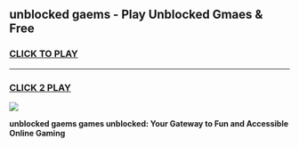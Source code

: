 
## unblocked gaems - Play Unblocked Gmaes & Free
<h3>
<a href="https://news.freeplayer.one?title=unblocked_gaems&ref=16F">CLICK TO PLAY</a></h3>
<hr>

<h3>
<a href="https://news.freeplayer.one?title=unblocked_gaems&ref=16F">CLICK 2 PLAY</a>
  
</h3>

<a href="https://news.freeplayer.one?title=unblocked_gaems&ref=16F/"><img src="https://clearcache.store/games.png"></a>


**unblocked gaems games unblocked: Your Gateway to Fun and Accessible Online Gaming**

